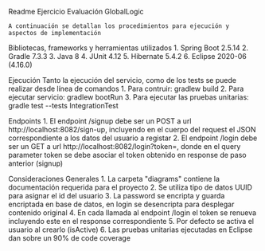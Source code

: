 Readme Ejercicio Evaluación GlobalLogic

	A continuación se detallan los procedimientos para ejecución y aspectos de implementación


Bibliotecas, frameworks y herramientas utilizados
	1. Spring Boot 2.5.14
	2. Gradle 7.3.3
	3. Java 8
	4. JUnit 4.12
	5. Hibernate 5.4.2
	6. Eclipse 2020-06 (4.16.0)

Ejecución
	Tanto la ejecución del servicio, como de los tests se puede realizar desde línea de comandos
	1. Para contruir: gradlew build
	2. Para ejecutar servicio: gradlew bootRun
	3. Para ejecutar las pruebas unitarias: gradle test --tests IntegrationTest

Endpoints
	1. El endpoint /signup debe ser un POST a url http://localhost:8082/sign-up, incluyendo en el cuerpo del request el JSON correspondiente a los datos del usuario a registar
	2. El endpoint /login debe ser un GET a url http://localhost:8082/login?token=<token>, donde en el query parameter token se debe asociar el token obtenido en response de paso anterior (signup)

Consideraciones Generales
	1. La carpeta "diagrams" contiene la documentación requerida para el proyecto
	2. Se utiliza tipo de datos UUID para asignar el id del usuario
	3. La password se encripta y guarda encriptada en base de datos, en login se desencripta para desplegar contenido original
	4. En cada llamada al endpoint /login el token se renueva incluyendo este en el response correspondiente
	5. Por defecto se activa el usuario al crearlo (isActive)
	6. Las pruebas unitarias ejecutadas en Eclipse dan sobre un 90% de code coverage